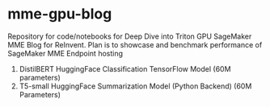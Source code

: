 # mme-gpu-blog

Repository for code/notebooks for Deep Dive into Triton GPU SageMaker MME Blog for ReInvent. Plan is to showcase and benchmark performance of SageMaker MME Endpoint hosting 

1. DistilBERT HuggingFace Classification TensorFlow Model (60M parameters)
2. T5-small HuggingFace Summarization Model (Python Backend) (60M Parameters)
